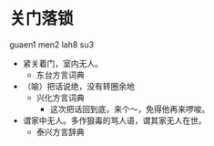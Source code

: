 # 关门落锁
guaen1 men2 lah8 su3
+ 紧关着门，室内无人。
  * 东台方言词典
+ （喻）把话说绝，没有转圈余地
  * 兴化方言词典
    - 这次把话回到底，来个～，免得他再来啰唆。
+ 谓家中无人。多作狠毒的骂人语，谓其家无人在世。
  * 泰兴方言辞典
